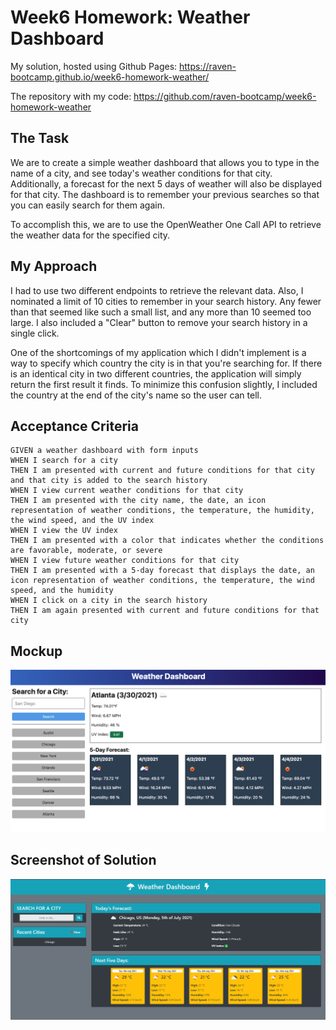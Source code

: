 # Week6 Homework: Weather Dashboard
My solution, hosted using Github Pages: https://raven-bootcamp.github.io/week6-homework-weather/

The repository with my code: https://github.com/raven-bootcamp/week6-homework-weather

## The Task
We are to create a simple weather dashboard that allows you to type in the name of a city, and see today's weather conditions for that city.  Additionally, a forecast for the next 5 days of weather will also be displayed for that city.  The dashboard is to remember your previous searches so that you can easily search for them again.

To accomplish this, we are to use the OpenWeather One Call API to retrieve the weather data for the specified city.  

## My Approach
I had to use two different endpoints to retrieve the relevant data.  Also, I nominated a limit of 10 cities to remember in your search history.  Any fewer than that seemed like such a small list, and any more than 10 seemed too large.  I also included a "Clear" button to remove your search history in a single click. 

One of the shortcomings of my application which I didn't implement is a way to specify which country the city is in that you're searching for.  If there is an identical city in two different countries, the application will simply return the first result it finds.  To minimize this confusion slightly, I included the country at the end of the city's name so the user can tell.

## Acceptance Criteria

```
GIVEN a weather dashboard with form inputs
WHEN I search for a city
THEN I am presented with current and future conditions for that city and that city is added to the search history
WHEN I view current weather conditions for that city
THEN I am presented with the city name, the date, an icon representation of weather conditions, the temperature, the humidity, the wind speed, and the UV index
WHEN I view the UV index
THEN I am presented with a color that indicates whether the conditions are favorable, moderate, or severe
WHEN I view future weather conditions for that city
THEN I am presented with a 5-day forecast that displays the date, an icon representation of weather conditions, the temperature, the wind speed, and the humidity
WHEN I click on a city in the search history
THEN I am again presented with current and future conditions for that city
```

## Mockup
![image](/images/mockup.png)

## Screenshot of Solution
![image](/images/solution.png)
